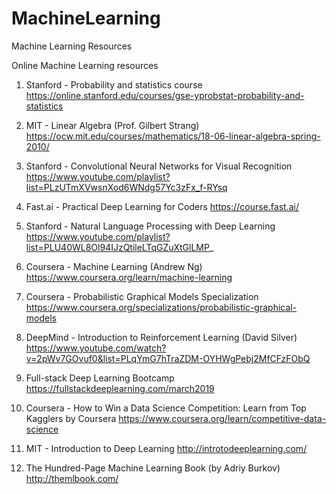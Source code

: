 # MachineLearning
Machine Learning Resources

Online Machine Learning resources
1) Stanford - Probability and statistics course 
https://online.stanford.edu/courses/gse-yprobstat-probability-and-statistics

2) MIT - Linear Algebra (Prof. Gilbert Strang)
https://ocw.mit.edu/courses/mathematics/18-06-linear-algebra-spring-2010/ 

3) Stanford - Convolutional Neural Networks for Visual Recognition
https://www.youtube.com/playlist?list=PLzUTmXVwsnXod6WNdg57Yc3zFx_f-RYsq 

4) Fast.ai - Practical Deep Learning for Coders
https://course.fast.ai/

5) Stanford - Natural Language Processing with Deep Learning
https://www.youtube.com/playlist?list=PLU40WL8Ol94IJzQtileLTqGZuXtGlLMP_ 

6) Coursera - Machine Learning (Andrew Ng)
https://www.coursera.org/learn/machine-learning 

7) Coursera - Probabilistic Graphical Models Specialization
https://www.coursera.org/specializations/probabilistic-graphical-models 

8) DeepMind - Introduction to Reinforcement Learning (David Silver)
https://www.youtube.com/watch?v=2pWv7GOvuf0&list=PLqYmG7hTraZDM-OYHWgPebj2MfCFzFObQ

9) Full-stack Deep Learning Bootcamp
https://fullstackdeeplearning.com/march2019 

10) Coursera - How to Win a Data Science Competition: Learn from Top Kagglers by Coursera
https://www.coursera.org/learn/competitive-data-science 

11) MIT - Introduction to Deep Learning
http://introtodeeplearning.com/

12) The Hundred-Page Machine Learning Book (by Adriy Burkov)
http://themlbook.com/
